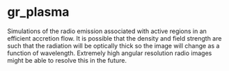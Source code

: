 # gr_plasma

Simulations of the radio emission associated with active regions in an efficient accretion flow. It is possible that the density and field strength are such that the radiation will be optically thick so the image will change as a function of wavelength. Extremely high angular resolution radio images might be able to resolve this in the future.
